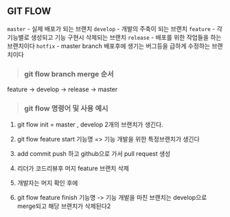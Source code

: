 ## GIT FLOW

`master`  - 실제 배포가 되는 브랜치
`develop` - 개발의 주축이 되는 브랜치
`feature`  - 각 기능별로 생성되고 기능 구현시 삭제되는 브랜치
`release`  - 배포를 위한 작업들을 하는 브랜치이다
`hotfix` - master branch 배포후에 생기는 버그등을 급하게 수정하는 브랜치이다


>  ### git flow branch merge 순서

feature -> develop -> release -> master 

>  ### git flow 명령어 및 사용 예시

1. git flow init =   master  ,  develop 2개의 브랜치가 생긴다.

2. git flow feature  start 기능명  => 기능 개발을 위한 특정브랜치가 생긴다

3. add commit push 하고 github으로 가서 pull request 생성

4. 리더가 코드리뷰후 머지  feature 브랜치 삭제 

5. 개발자는 머지 확인 후에 

6. git flow feature finish 기능명 -> 기능 개발을 마친 브랜치는 develop으로 merge되고 해당 브랜치가 삭제된다2

